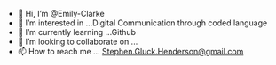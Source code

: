 - 👋 Hi, I’m @Emily-Clarke
- 👀 I’m interested in ...Digital Communication through coded language
- 🌱 I’m currently learning ...Github
- 💞️ I’m looking to collaborate on ...
- 📫 How to reach me ... Stephen.Gluck.Henderson@gmail.com

<!---
Emily-Clarke/Emily-Clarke is a ✨ special ✨ repository because its `README.md` (this file) appears on your GitHub profile.
You can click the Preview link to take a look at your changes.
--->
